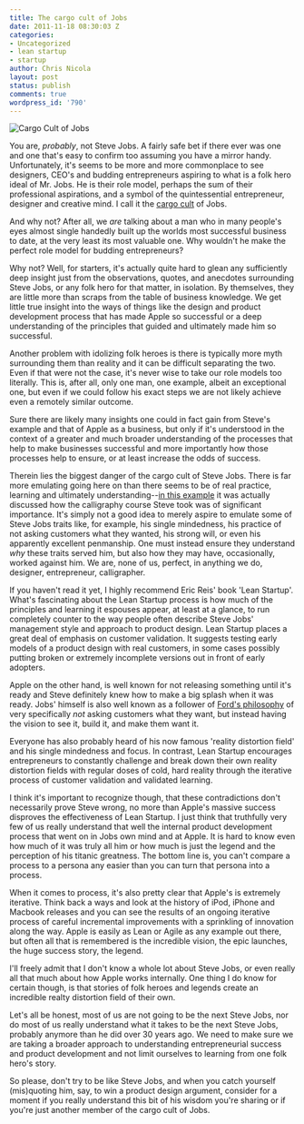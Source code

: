 ```yaml
---
title: The cargo cult of Jobs
date: 2011-11-18 08:30:03 Z
categories:
- Uncategorized
- lean startup
- startup
author: Chris Nicola
layout: post
status: publish
comments: true
wordpress_id: '790'
---
```


![Cargo Cult of Jobs][1]

You are, _probably_, not Steve Jobs. A fairly safe bet if there ever was one
and one that's easy to confirm too assuming you have a mirror handy.
Unfortunately, it's seems to be more and more commonplace to see designers,
CEO's and budding entrepreneurs aspiring to what is a folk hero ideal of Mr.
Jobs. He is their role model, perhaps the sum of their professional
aspirations, and a symbol of the quintessential entrepreneur, designer and
creative mind. I call it the [cargo cult][2] of Jobs.

<!--more-->

And why not? After all, we _are_ talking about a man who in many people's eyes
almost single handedly built up the worlds most successful business to date, at
the very least its most valuable one. Why wouldn't he make the perfect role
model for budding entrepreneurs?

Why not? Well, for starters, it's actually quite hard to glean any sufficiently
deep insight just from the observations, quotes, and anecdotes surrounding
Steve Jobs, or any folk hero for that matter, in isolation. By themselves, they
are little more than scraps from the table of business knowledge. We get little
true insight into the ways of things like the design and product development
process that has made Apple so successful or a deep understanding of the
principles that guided and ultimately made him so successful.  

Another problem with idolizing folk heroes is there is typically more myth
surrounding them than reality and it can be difficult separating the two. Even
if that were not the case, it's never wise to take our role models too
literally. This is, after all, only one man, one example, albeit an exceptional
one, but even if we could follow his exact steps we are not likely achieve even
a remotely similar outcome.  

Sure there are likely many insights one could in fact gain from Steve's example
and that of Apple as a business, but only if it's understood in the context of
a greater and much broader understanding of the processes that help to make
businesses successful and more importantly how those processes help to ensure,
or at least increase the odds of success.

Therein lies the biggest danger of the cargo cult of Steve Jobs. There is far
more emulating going here on than there seems to be of real practice, learning
and ultimately understanding--[in this example][3] it was actually discussed
how the calligraphy course Steve took was of significant importance. It's
simply not a good idea to merely aspire to emulate some of Steve Jobs traits
like, for example, his single mindedness, his practice of not asking customers
what they wanted, his strong will, or even his apparently excellent penmanship.
One must instead ensure they understand _why_ these traits served him, but also
how they may have, occasionally, worked against him. We are, none of us,
perfect, in anything we do, designer, entrepreneur, calligrapher.  


If you haven't read it yet, I highly recommend Eric Reis' book 'Lean Startup'.
What's fascinating about the Lean Startup process is how much of the principles
and learning it espouses appear, at least at a glance, to run completely
counter to the way people often describe Steve Jobs' management style and
approach to product design. Lean Startup places a great deal of emphasis on
customer validation. It suggests testing early models of a product design with
real customers, in some cases possibly putting broken or extremely incomplete
versions out in front of early adopters.

Apple on the other hand, is well known for not releasing something until it's
ready and Steve definitely knew how to make a big splash when it was ready.
Jobs' himself is also well known as a follower of [Ford's philosophy][4] of
very specifically _not_ asking customers what they want, but instead having the
vision to see it, build it, and make them want it.  

Everyone has also probably heard of his now famous 'reality distortion field'
and his single mindedness and focus. In contrast, Lean Startup encourages
entrepreneurs to constantly challenge and break down their own reality
distortion fields with regular doses of cold, hard reality through the
iterative process of customer validation and validated learning.  

I think it's important to recognize though, that these contradictions don't
necessarily prove Steve wrong, no more than Apple's massive success disproves
the effectiveness of Lean Startup. I just think that truthfully very few of us
really understand that well the internal product development process that went
on in Jobs own mind and at Apple. It is hard to know even how much of it was
truly all him or how much is just the legend and the perception of his titanic
greatness. The bottom line is, you can't compare a process to a persona any
easier than you can turn that persona into a process.

When it comes to process, it's also pretty clear that Apple's is extremely
iterative. Think back a ways and look at the history of iPod, iPhone and
Macbook releases and you can see the results of an ongoing iterative process of
careful incremental improvements with a sprinkling of innovation along the way.
Apple is easily as Lean or Agile as any example out there, but often all that
is remembered is the incredible vision, the epic launches, the huge success
story, the legend.

I'll freely admit that I don't know a whole lot about Steve Jobs, or even
really all that much about how Apple works internally. One thing I do know for
certain though, is that stories of folk heroes and legends create an incredible
realty distortion field of their own.  

Let's all be honest, most of us are not going to be the next Steve Jobs, nor do
most of us really understand what it takes to be the next Steve Jobs, probably
anymore than he did over 30 years ago. We need to make sure we are taking a
broader approach to understanding entrepreneurial success and product
development and not limit ourselves to learning from one folk hero's story.  

So please, don't try to be like Steve Jobs, and when you catch yourself
(mis)quoting him, say, to win a product design argument, consider for a moment
if you really understand this bit of his wisdom you're sharing or if you're
just another member of the cargo cult of Jobs.

   [1]: https://lh5.googleusercontent.com/-paz8tRKUb-I/TsX_PxecMOI/AAAAAAAAAZk/hrGI5Eu3CUA/s800/cult-of-jobs.jpg
   [2]: http://en.wikipedia.org/wiki/Cargo_cult
   [3]: http://news.ycombinator.com/item?id=3188379
   [4]: http://www.goodreads.com/quotes/show/15297

